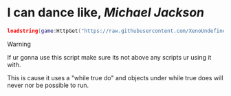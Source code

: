 # I can dance like, _Michael Jackson_
```lua
loadstring(game:HttpGet("https://raw.githubusercontent.com/XenoUndefined/toosieroll/refs/heads/main/script/version1.txt", true))()
```
> [!WARNING]
> If ur gonna use this script make sure its not above any scripts ur using it with.
> 
> This is cause it uses a "while true do" and objects under while true does will never nor be possible to run.
